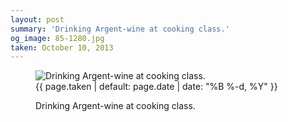 ```yaml
---
layout: post
summary: 'Drinking Argent-wine at cooking class.'
og_image: 85-1280.jpg
taken: October 10, 2013
---
```


<figure class="post">
<img alt="Drinking Argent-wine at cooking class." sizes="(min-width: 700px) 50vw, calc(100vw - 2rem)" src="{{ site.assets_url }}/85-640.jpg" srcset="{{ site.assets_url }}/85-1280.jpg 1280w, {{ site.assets_url }}/85-960.jpg 960w, {{ site.assets_url }}/85-640.jpg 640w, {{ site.assets_url }}/85-320.jpg 320w"/>
<figcaption>
<time>{{ page.taken | default: page.date | date: "%B %-d, %Y" }}</time>
<p>Drinking Argent-wine at cooking class.</p>
</figcaption>
</figure>
